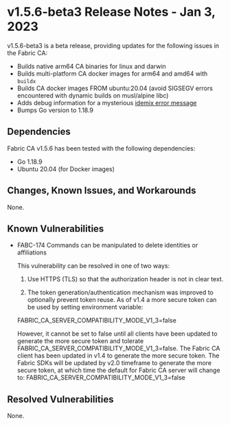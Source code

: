 v1.5.6-beta3 Release Notes - Jan 3, 2023
===================================

v1.5.6-beta3 is a beta release, providing updates for the following issues in the Fabric CA:

- Builds native arm64 CA binaries for linux and darwin
- Builds multi-platform CA docker images for arm64 and amd64 with `buildx`
- Builds CA docker images FROM ubuntu:20.04 (avoid SIGSEGV errors encountered with dynamic builds on musl/alpine libc)
- Adds debug information for a mysterious [idemix error message](https://github.com/hyperledger/fabric-ca/pull/339)
- Bumps Go version to 1.18.9

Dependencies
------------

Fabric CA v1.5.6 has been tested with the following dependencies:
- Go 1.18.9
- Ubuntu 20.04 (for Docker images)


Changes, Known Issues, and Workarounds
--------------------------------------

None.

Known Vulnerabilities
---------------------
- FABC-174 Commands can be manipulated to delete identities or affiliations

  This vulnerability can be resolved in one of two ways:

    1) Use HTTPS (TLS) so that the authorization header is not in clear text.

    2) The token generation/authentication mechanism was improved to optionally prevent
       token reuse. As of v1.4 a more secure token can be used by setting environment variable:

  FABRIC_CA_SERVER_COMPATIBILITY_MODE_V1_3=false

  However, it cannot be set to false until all clients have
  been updated to generate the more secure token and tolerate
  FABRIC_CA_SERVER_COMPATIBILITY_MODE_V1_3=false.
  The Fabric CA client has been updated in v1.4 to generate the more secure token.
  The Fabric SDKs will be updated by v2.0 timeframe to generate the more secure token,
  at which time the default for Fabric CA server will change to:
  FABRIC_CA_SERVER_COMPATIBILITY_MODE_V1_3=false

Resolved Vulnerabilities
------------------------
None.
